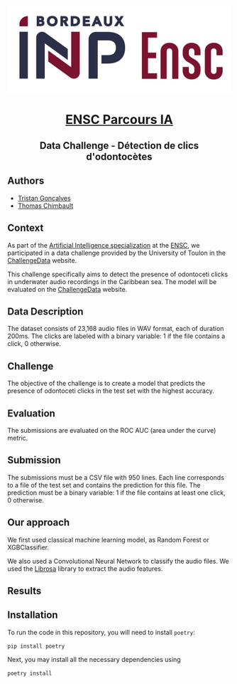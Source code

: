 <br/>
<div align="center" >

![Logo ENSC](images/ENSC.png)


# <u> ENSC Parcours IA </u>
## Data Challenge - Détection de clics d'odontocètes

</div>

## Authors

- [Tristan Gonçalves](https://github.com/tristangclvs)
- [Thomas Chimbault](https://github.com/thomaschlt)

## Context 

As part of the [Artificial Intelligence specialization](https://3aia.notion.site/3aia/Parcours-3A-IA-2023-9917027c682b457dae71fea68c067ad1) at the [ENSC](https://ensc.bordeaux-inp.fr/fr), we participated in a data challenge provided by the University of Toulon in the [ChallengeData](https://challengedata.ens.fr/) website. 

This challenge specifically aims to detect the presence of odontoceti clicks in underwater audio recordings in the Caribbean sea.
The model will be evaluated on the [ChallengeData](https://challengedata.ens.fr/) website.

## Data Description

The dataset consists of 23,168 audio files in WAV format, each of duration 200ms. The clicks are labeled with a binary variable: 1 if the file contains a click, 0 otherwise.

## Challenge

The objective of the challenge is to create a model that predicts the presence of odontoceti clicks in the test set with the highest accuracy.

## Evaluation

The submissions are evaluated on the ROC AUC (area under the curve) metric. 

## Submission

The submissions must be a CSV file with 950 lines. Each line corresponds to a file of the test set and contains the prediction for this file. The prediction must be a binary variable: 1 if the file contains at least one click, 0 otherwise.

## Our approach

We first used classical machine learning model, as Random Forest or XGBClassifier.

We also used a Convolutional Neural Network to classify the audio files. We used the [Librosa](https://librosa.org/doc/latest/index.html) library to extract the audio features.

## Results


## Installation

To run the code in this repository, you will need to install `poetry`:
```
pip install poetry
```
Next, you may install all the necessary dependencies using 
```
poetry install
```

<!-- ## <u> Repository Structure </u>

The repository is structured as follows:

- **`.dataset`**: contains the training and test sets used for the challenge.
- **`images`**: contains the images used in the README file.
- **`notebooks`**: contains the notebooks used for the challenge, as well as the results.
- **`saved_models`**: contains the trained models.
- **`src`**: contains the scripts used for the challenge. -->
